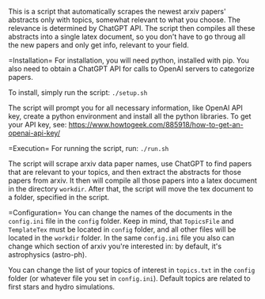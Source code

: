 This is a script that automatically scrapes the newest arxiv papers' abstracts
only with topics, somewhat relevant to what you choose. The relevance is
determined by ChatGPT API. The script then compiles all these abstracts into a
single latex document, so you don't have to
go throug all the new papers and only get info, relevant to your field.

=Installation=
For installation, you will need python, installed with pip. You also need to obtain a 
ChatGPT API for calls to OpenAI servers to categorize papers.

To install, simply run the script:
`./setup.sh`

The script will prompt you for all necessary information, like OpenAI API key,
create a python environment and install all the python libraries.
To get your API key, see: https://www.howtogeek.com/885918/how-to-get-an-openai-api-key/

=Execution=
For running the script, run:
`./run.sh`

The script will scrape arxiv data paper names, use ChatGPT to find papers that
are relevant to your topics, and then extract the abstracts for those papers
from arxiv. It then will compile all those papers into a latex document in the
directory `workdir`. After that, the script will move the tex document to a
folder, specified in the script.

=Configuration=
You can change the names of the documents in the `config.ini` file in the
`config` folder. Keep in mind, that `TopicsFile` and `TemplateTex` must be
located in `config` folder, and all other files will be located in the
`workdir` folder. In the same `config.ini` file you also can change which
section of arxiv you're interested in: by default, it's astrophysics
(astro-ph).

You can change the list of your topics of interest in `topics.txt` in the
`config` folder (or whatever file you set in `config.ini`). Default topics are
related to first stars and hydro simulations.
